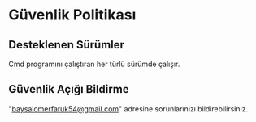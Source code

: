 # Güvenlik Politikası

## Desteklenen Sürümler

Cmd programını çalıştıran her türlü sürümde çalışır.


## Güvenlik Açığı Bildirme

"baysalomerfaruk54@gmail.com" adresine sorunlarınızı bildirebilirsiniz.
